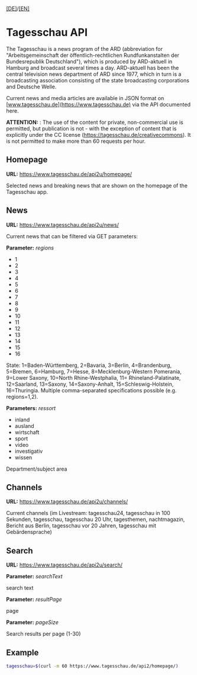 [[DE]](README.md)/[[EN]](README_en.md)

# Tagesschau API

The Tagesschau is a news program of the ARD (abbreviation for "Arbeitsgemeinschaft der öffentlich-rechtlichen Rundfunkanstalten der Bundesrepublik Deutschland"), which is produced by ARD-aktuell in Hamburg and broadcast several times a day. ARD-aktuell has been the central television news department of ARD since 1977, which in turn is a broadcasting association consisting of the state broadcasting corporations and Deutsche Welle.

Current news and media articles are available in JSON format on [www.tagesschau.de](https://www.tagesschau.de) via the API documented here.

**ATTENTION:** : The use of the content for private, non-commercial use is permitted, but publication is not - with the exception of content that is explicitly under the CC license (https://tagesschau.de/creativecommons). It is not permitted to make more than 60 requests per hour.


## Homepage

**URL:** https://www.tagesschau.de/api2u/homepage/

Selected news and breaking news that are shown on the homepage of the Tagesschau app.


## News

**URL:** https://www.tagesschau.de/api2u/news/

Current news that can be filtered via GET parameters:

**Parameter:** *regions* 
- 1
- 2
- 3
- 4
- 5
- 6
- 7
- 8
- 9
- 10
- 11
- 12
- 13
- 14
- 15
- 16

State: 1=Baden-Württemberg, 2=Bavaria, 3=Berlin, 4=Brandenburg, 5=Bremen, 6=Hamburg, 7=Hesse, 8=Mecklenburg-Western Pomerania, 9=Lower Saxony, 10=North Rhine-Westphalia, 11= Rhineland-Palatinate, 12=Saarland, 13=Saxony, 14=Saxony-Anhalt, 15=Schleswig-Holstein, 16=Thuringia. Multiple comma-separated specifications possible (e.g. regions=1,2).


**Parameters:** *ressort*

- inland
- ausland
- wirtschaft
- sport	
- video
- investigativ
- wissen

Department/subject area


## Channels

**URL:** https://www.tagesschau.de/api2u/channels/

Current channels (im Livestream: tagesschau24, tagesschau in 100 Sekunden, tagesschau, tagesschau 20 Uhr, tagesthemen, nachtmagazin, Bericht aus Berlin, tagesschau vor 20 Jahren, tagesschau mit Gebärdensprache)


## Search

**URL:** https://www.tagesschau.de/api2u/search/


**Parameter:** *searchText* 

search text


**Parameter:** *resultPage* 

page


**Parameter:** *pageSize* 

Search results per page (1-30)


## Example

```bash
tagesschau=$(curl -m 60 https://www.tagesschau.de/api2/homepage/)
```
